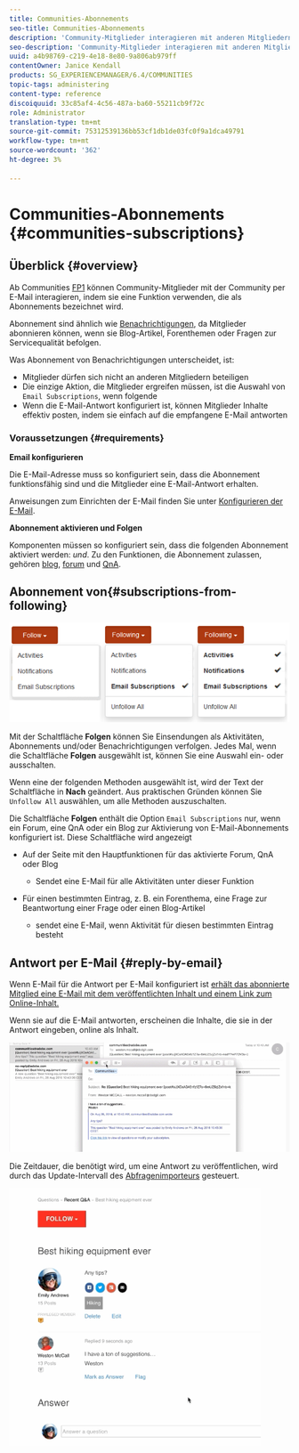 ```yaml
---
title: Communities-Abonnements
seo-title: Communities-Abonnements
description: 'Community-Mitglieder interagieren mit anderen Mitgliedern per E-Mail '
seo-description: 'Community-Mitglieder interagieren mit anderen Mitgliedern per E-Mail '
uuid: a4b98769-c219-4e18-8e80-9a806ab979ff
contentOwner: Janice Kendall
products: SG_EXPERIENCEMANAGER/6.4/COMMUNITIES
topic-tags: administering
content-type: reference
discoiquuid: 33c85af4-4c56-487a-ba60-55211cb9f72c
role: Administrator
translation-type: tm+mt
source-git-commit: 75312539136bb53cf1db1de03fc0f9a1dca49791
workflow-type: tm+mt
source-wordcount: '362'
ht-degree: 3%

---
```



# Communities-Abonnements {#communities-subscriptions}

## Überblick {#overview}

Ab Communities [FP1](deploy-communities.md#latestfeaturepack) können Community-Mitglieder mit der Community per E-Mail interagieren, indem sie eine Funktion verwenden, die als Abonnements bezeichnet wird.

Abonnement sind ähnlich wie [Benachrichtigungen](notifications.md), da Mitglieder abonnieren können, wenn sie Blog-Artikel, Forenthemen oder Fragen zur Servicequalität befolgen.

Was Abonnement von Benachrichtigungen unterscheidet, ist:

* Mitglieder dürfen sich nicht an anderen Mitgliedern beteiligen
* Die einzige Aktion, die Mitglieder ergreifen müssen, ist die Auswahl von `Email Subscriptions`, wenn folgende
* Wenn die E-Mail-Antwort konfiguriert ist, können Mitglieder Inhalte effektiv posten, indem sie einfach auf die empfangene E-Mail antworten

### Voraussetzungen {#requirements}

**Email konfigurieren**

Die E-Mail-Adresse muss so konfiguriert sein, dass die Abonnement funktionsfähig sind und die Mitglieder eine E-Mail-Antwort erhalten.

Anweisungen zum Einrichten der E-Mail finden Sie unter [Konfigurieren der E-Mail](email.md).

**Abonnement aktivieren und Folgen**

Komponenten müssen so konfiguriert sein, dass die folgenden Abonnement aktiviert werden: *und*. Zu den Funktionen, die Abonnement zulassen, gehören [blog](blog-feature.md), [forum](forum.md) und [QnA](working-with-qna.md).

## Abonnement von{#subscriptions-from-following}

![chlimage_1-5](assets/chlimage_1-5.png)

Mit der Schaltfläche **Folgen** können Sie Einsendungen als Aktivitäten, Abonnements und/oder Benachrichtigungen verfolgen. Jedes Mal, wenn die Schaltfläche **Folgen** ausgewählt ist, können Sie eine Auswahl ein- oder ausschalten.

Wenn eine der folgenden Methoden ausgewählt ist, wird der Text der Schaltfläche in **Nach** geändert. Aus praktischen Gründen können Sie `Unfollow All` auswählen, um alle Methoden auszuschalten.

Die Schaltfläche **Folgen** enthält die Option `Email Subscriptions` nur, wenn ein Forum, eine QnA oder ein Blog zur Aktivierung von E-Mail-Abonnements konfiguriert ist. Diese Schaltfläche wird angezeigt

* Auf der Seite mit den Hauptfunktionen für das aktivierte Forum, QnA oder Blog

   * Sendet eine E-Mail für alle Aktivitäten unter dieser Funktion

* Für einen bestimmten Eintrag, z. B. ein Forenthema, eine Frage zur Beantwortung einer Frage oder einen Blog-Artikel

   * sendet eine E-Mail, wenn Aktivität für diesen bestimmten Eintrag besteht

## Antwort per E-Mail {#reply-by-email}

Wenn E-Mail für die Antwort per E-Mail konfiguriert ist [erhält das abonnierte Mitglied eine E-Mail mit dem veröffentlichten Inhalt und einem Link zum Online-Inhalt.](email.md#configure-polling-importer)

Wenn sie auf die E-Mail antworten, erscheinen die Inhalte, die sie in der Antwort eingeben, online als Inhalt.

![chlimage_1-6](assets/chlimage_1-6.png)

Die Zeitdauer, die benötigt wird, um eine Antwort zu veröffentlichen, wird durch das Update-Intervall des [Abfragenimporteurs](email.md#configure-polling-importer) gesteuert.

![chlimage_1-7](assets/chlimage_1-7.png)

